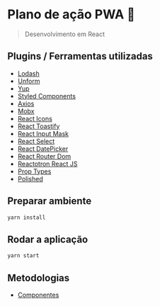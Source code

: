 # Plano de ação PWA 👋

> Desenvolvimento em React

## Plugins / Ferramentas utilizadas

- [Lodash](https://lodash.com)
- [Unform](https://unform.dev)
- [Yup](https://github.com/jquense/yup)
- [Styled Components](https://styled-components.com/docs/basics)
- [Axios](https://www.npmjs.com/package/axios)
- [Mobx](https://mobx.js.org)
- [React Icons](https://react-icons.github.io/react-icons)
- [React Toastify](https://fkhadra.github.io/react-toastify/introduction/)
- [React Input Mask](https://www.npmjs.com/package/react-input-mask)
- [React Select](https://react-select.com/home)
- [React DatePicker](https://projects.wojtekmaj.pl/react-date-picker/)
- [React Router Dom](https://reactrouter.com/web/guides/quick-start)
- [Reactotron React JS](https://github.com/infinitered/reactotron/blob/master/docs/quick-start-react-js.md)
- [Prop Types](https://www.npmjs.com/package/prop-types)
- [Polished](https://polished.js.org/)

## Preparar ambiente

```sh
yarn install
```

## Rodar a aplicação

```sh
yarn start
```

## Metodologias

- [Componentes](https://atomicdesign.bradfrost.com/chapter-2)
